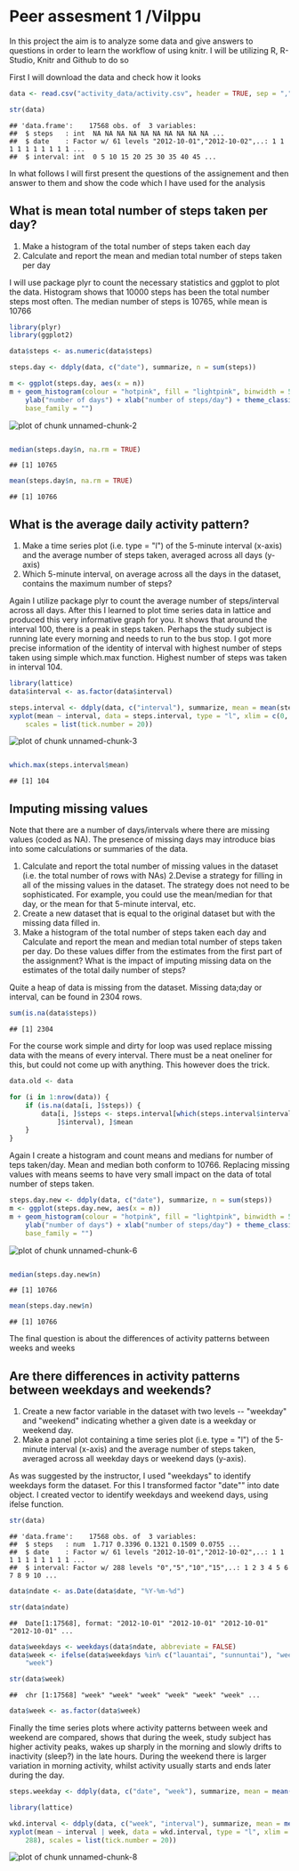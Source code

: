 Peer assesment 1 /Vilppu
========================================================

In this project the aim is to analyze some data and give answers to questions in order to learn the workflow of using knitr. I will be utilizing R, R-Studio, Knitr and Github to do so 

First I will download the data and check how it looks


```r
data <- read.csv("activity_data/activity.csv", header = TRUE, sep = ",")

str(data)
```

```
## 'data.frame':	17568 obs. of  3 variables:
##  $ steps   : int  NA NA NA NA NA NA NA NA NA NA ...
##  $ date    : Factor w/ 61 levels "2012-10-01","2012-10-02",..: 1 1 1 1 1 1 1 1 1 1 ...
##  $ interval: int  0 5 10 15 20 25 30 35 40 45 ...
```


In what follows I will first present the questions of the assignement and then answer to them 
and show the code which I have used for the analysis

## What is mean total number of steps taken per day?

1. Make a histogram of the total number of steps taken each day
2. Calculate and report the mean and median total number of steps taken per day


I will use package plyr to count the necessary statistics and ggplot to plot the data. Histogram shows that 10000 steps 
has been the total number steps most often. The median number of steps is 10765, while mean is 10766

```r
library(plyr)
library(ggplot2)

data$steps <- as.numeric(data$steps)

steps.day <- ddply(data, c("date"), summarize, n = sum(steps))

m <- ggplot(steps.day, aes(x = n))
m + geom_histogram(colour = "hotpink", fill = "lightpink", binwidth = 500) + 
    ylab("number of days") + xlab("number of steps/day") + theme_classic(base_size = 25, 
    base_family = "")
```

![plot of chunk unnamed-chunk-2](figure/unnamed-chunk-2.png) 

```r

median(steps.day$n, na.rm = TRUE)
```

```
## [1] 10765
```

```r
mean(steps.day$n, na.rm = TRUE)
```

```
## [1] 10766
```


## What is the average daily activity pattern?

1. Make a time series plot (i.e. type = "l") of the 5-minute interval (x-axis) and the average number of steps taken,   averaged across all days (y-axis)
2. Which 5-minute interval, on average across all the days in the dataset, contains the maximum number of steps?

Again I utilize package plyr to count the average number of steps/interval across all days. After this I learned to plot time series data in lattice and produced this very informative graph for you. It shows that around the interval 100, there is a peak in steps taken. Perhaps the study subject is running late every morning and needs to run to the bus stop. I got more precise information of the identity of interval with highest number of steps taken using simple which.max function. Highest number of steps was taken in interval 104. 


```r
library(lattice)
data$interval <- as.factor(data$interval)

steps.interval <- ddply(data, c("interval"), summarize, mean = mean(steps, na.rm = TRUE))
xyplot(mean ~ interval, data = steps.interval, type = "l", xlim = c(0, 288), 
    scales = list(tick.number = 20))
```

![plot of chunk unnamed-chunk-3](figure/unnamed-chunk-3.png) 

```r

which.max(steps.interval$mean)
```

```
## [1] 104
```


## Imputing missing values

Note that there are a number of days/intervals where there are missing values (coded as NA). The presence of missing days may introduce bias into some calculations or summaries of the data.

1. Calculate and report the total number of missing values in the dataset (i.e. the total number of rows with NAs)
2.Devise a strategy for filling in all of the missing values in the dataset. The strategy does not need to be sophisticated. For example, you could use the mean/median for that day, or the mean for that 5-minute interval, etc.
3. Create a new dataset that is equal to the original dataset but with the missing data filled in.
4. Make a histogram of the total number of steps taken each day and Calculate and report the mean and median total number of steps taken per day. Do these values differ from the estimates from the first part of the assignment? What is the impact of imputing missing data on the estimates of the total daily number of steps?

Quite a heap of data is missing from the dataset. Missing data;day or interval, can be found in 2304 rows.

```r
sum(is.na(data$steps))
```

```
## [1] 2304
```


For the course work simple and dirty for loop was used replace missing data with the means of every interval. There must be a neat oneliner for this, but could not come up with anything. This however does the trick.

```r
data.old <- data

for (i in 1:nrow(data)) {
    if (is.na(data[i, ]$steps)) {
        data[i, ]$steps <- steps.interval[which(steps.interval$interval == data[i, 
            ]$interval), ]$mean
    }
}
```


Again I create a histogram and count means and medians for number of teps taken/day. Mean and median both conform to 10766. Replacing missing values with means seems to have very small impact on the data of total number of steps taken. 

```r
steps.day.new <- ddply(data, c("date"), summarize, n = sum(steps))
m <- ggplot(steps.day.new, aes(x = n))
m + geom_histogram(colour = "hotpink", fill = "lightpink", binwidth = 500) + 
    ylab("number of days") + xlab("number of steps/day") + theme_classic(base_size = 25, 
    base_family = "")
```

![plot of chunk unnamed-chunk-6](figure/unnamed-chunk-6.png) 

```r

median(steps.day.new$n)
```

```
## [1] 10766
```

```r
mean(steps.day.new$n)
```

```
## [1] 10766
```


The final question is about the differences of activity patterns between weeks and weeks

## Are there differences in activity patterns between weekdays and weekends?

1. Create a new factor variable in the dataset with two levels -- "weekday" and "weekend" indicating whether a given date is a weekday or weekend day.
2. Make a panel plot containing a time series plot (i.e. type = "l") of the 5-minute interval (x-axis) and the average number of steps taken, averaged across all weekday days or weekend days (y-axis). 

As was suggested by the instructor, I used "weekdays" to identify weekdays form the dataset. For this I transformed factor "date"" into date object. I created vector to identify weekdays and weekend days, using ifelse function. 


```r
str(data)
```

```
## 'data.frame':	17568 obs. of  3 variables:
##  $ steps   : num  1.717 0.3396 0.1321 0.1509 0.0755 ...
##  $ date    : Factor w/ 61 levels "2012-10-01","2012-10-02",..: 1 1 1 1 1 1 1 1 1 1 ...
##  $ interval: Factor w/ 288 levels "0","5","10","15",..: 1 2 3 4 5 6 7 8 9 10 ...
```

```r
data$ndate <- as.Date(data$date, "%Y-%m-%d")

str(data$ndate)
```

```
##  Date[1:17568], format: "2012-10-01" "2012-10-01" "2012-10-01" "2012-10-01" ...
```

```r
data$weekdays <- weekdays(data$ndate, abbreviate = FALSE)
data$week <- ifelse(data$weekdays %in% c("lauantai", "sunnuntai"), "weekend", 
    "week")

str(data$week)
```

```
##  chr [1:17568] "week" "week" "week" "week" "week" "week" ...
```

```r
data$week <- as.factor(data$week)
```


Finally the time series plots where activity patterns between week and weekend are compared, shows that during the week, study subject has higher activity peaks, wakes up sharply in the morning and slowly drifts to inactivity (sleep?) in the late hours. During the weekend there is larger variation in morning activity, whilst activity usually starts and ends later during the day.  

```r
steps.weekday <- ddply(data, c("date", "week"), summarize, mean = mean(steps))

library(lattice)

wkd.interval <- ddply(data, c("week", "interval"), summarize, mean = mean(steps))
xyplot(mean ~ interval | week, data = wkd.interval, type = "l", xlim = c(0, 
    288), scales = list(tick.number = 20))
```

![plot of chunk unnamed-chunk-8](figure/unnamed-chunk-8.png) 

